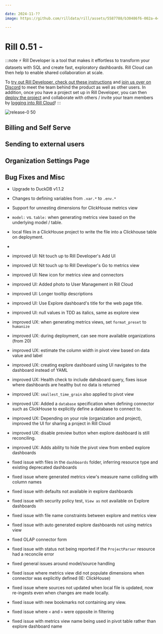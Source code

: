 ```yaml
---

date: 2024-11-??
image: https://github.com/rilldata/rill/assets/5587788/b30486f6-002a-445d-8a1b-955b6ec0066d

---
```


# Rill 0.51 - 

:::note
⚡ Rill Developer is a tool that makes it effortless to transform your datasets with SQL and create fast, exploratory dashboards. Rill Cloud can then help to enable shared collaboration at scale.

To [try out Rill Developer, check out these instructions](/home/install) and [join us over on Discord](https://bit.ly/3bbcSl9) to meet the team behind the product as well as other users. In addition, once you have a project set up in Rill Developer, you can then [deploy the project](/deploy/deploy-dashboard) and collaborate with others / invite your team members by [logging into Rill Cloud](https://ui.rilldata.com)!
:::

![release-0 50](<https://cdn.rilldata.com/docs/release-notes/release050.gif>)

## Billing and Self Serve
## Sending to external users
## Organization Settings Page


## Bug Fixes and Misc

- Upgrade to DuckDB v1.1.2
- Changes to defining variables from `.var.*` to `.env.*`
- Support for unnesting dimensions for ClickHouse metrics view
- `model:` vs. `table:` when generating metrics view based on the underlying model / table.
- local files in a ClickHouse project to write the file into a Clickhouse table on deployment.
-
- improved UI: Nit touch up to Rill Developer's Add UI
- improved UI: Nit touch up to Rill Developer's Go to metrics view
- improved UI: New icon for metrics view and connectors
- improved UI: Added photo to User Management in Rill Cloud
- improved UI: Longer tooltip descriptions
- improved UI: Use Explore dashboard's title for the web page title.
- improved UI: null values in TDD as italics, same as explore view


- improved UX: when generating metrics views, set `format_preset` to `humanize`
- improved UX: during deployment, can see more available organizations (from 20)
- improved UX: estimate the column width in pivot view based on data value and label
- improved UX: creating explore dashboard using UI navigates to the dashboard instead of YAML
- improved UX: Health check to include dahsboard query, fixes issue where dashboards are healthy but no data is returned
- improved UX: `smallest_time_grain` also applied to pivot view
- improved UX: Added a `database` specification when defining connector such as ClickHouse to explicitly define a database to connect to.
- improved UX: Depending on your role (organization and project), improved the UI for sharing a project in Rill Cloud
- improved UX: disable preview button when explore dashboard is still reconciling.
- improved UX: Adds ability to hide the pivot view from embed explore dashboards

- fixed issue with files in the `dashboards` folder, inferring resource type and existing deprecated dashboards
- fixed issue where generated metrics view's measure name colliding with column names
- fixed issue with defaults not available in explore dashboards
- fixed issue with security policy test, `View as` not available on Explore dashboards
- fixed issue with file name constraints between explore and metrics view 
- fixed issue with auto generated explore dashboards not using metrics view
- fixed OLAP connector form
- fixed issue with status not being reported if the `ProjectParser` resource had a reconcile error
- fixed general issues around model/source handling
- fixed issue where metrics view did not populate dimensions when connector was explicitly defined (IE: ClickHouse)
- fixed issue where sources not updated when local file is updated, now re-ingests even when changes are made locally.
- fixed issue with new bookmarks not containing any view.
- fixed issue where `<` and `>` were opposite in filtering
- fixed issue with metrics view name being used in pivot table rather than explore dashboard name